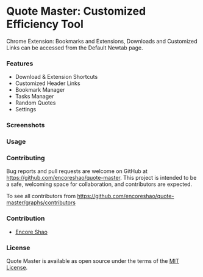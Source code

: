 # Quote Master: Customized Efficiency Tool

Chrome Extension: Bookmarks and Extensions, Downloads and Customized Links can be accessed from the Default Newtab page.

### Features

- Download & Extension Shortcuts
- Customized Header Links
- Bookmark Manager
- Tasks Manager
- Random Quotes
- Settings

### Screenshots

### Usage

### Contributing

Bug reports and pull requests are welcome on GitHub at https://github.com/encoreshao/quote-master. This project is intended to be a safe, welcoming space for collaboration, and contributors are expected.

To see all contributors from https://github.com/encoreshao/quote-master/graphs/contributors

### Contribution

- [Encore Shao](https://github.com/encoreshao)

### License

Quote Master is available as open source under the terms of the [MIT License](https://opensource.org/licenses/MIT).
